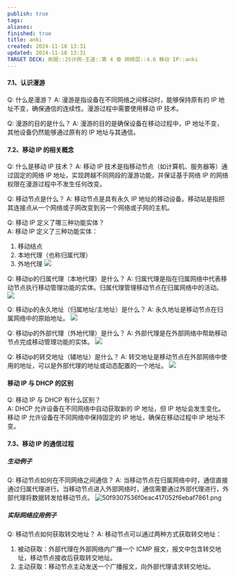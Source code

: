 ```yaml
---
publish: true
tags: 
aliases: 
finished: true
title: anki
created: 2024-11-18 13:31
updated: 2024-11-18 13:31
TARGET DECK: 刷题::25计网-王道::第 4 章 网络层::4.6 移动 IP::anki
---
```

#### 7.1、认识漫游

Q: 什么是漫游？
A: 漫游是指设备在不同网络之间移动时，能够保持原有的 IP 地址不变，确保通信的连续性。漫游过程中需要使用移动 IP 技术。
<!--ID: 1720450245320-->

Q: 漫游的目的是什么？
A: 漫游的目的是确保设备在移动过程中，IP 地址不变，其他设备仍然能够通过原有的 IP 地址与其通信。
<!--ID: 1720450245330-->

#### 7.2、移动 IP 的相关概念

Q: 什么是移动 IP 技术？
A: 移动 IP 技术是指移动节点（如计算机、服务器等）通过固定的网络 IP 地址，实现跨越不同网段的漫游功能，并保证基于网络 IP 的网络权限在漫游过程中不发生任何改变。
<!--ID: 1720450245337-->

Q: 移动节点是什么？
A: 移动节点是具有永久 IP 地址的移动设备。移动站是指把其连接点从一个网络或子网改变到另一个网络或子网的主机。
<!--ID: 1720450245344-->

Q: 移动 IP 定义了哪三种功能实体？  
A: 移动 IP 定义了三种功能实体：
1. 移动结点
2. 本地代理（也称归属代理）
3. 外地代理
![](https://img.hwenyi.live/202403240825343.webp)
<!--ID: 1720450245350-->

Q: 移动ip的归属代理（本地代理）是什么？
A: 归属代理是指在归属网络中代表移动节点执行移动管理功能的实体。归属代理管理移动节点在归属网络中的活动。
![](https://img.hwenyi.live/202403240825343.webp)
<!--ID: 1720450245358-->

Q: 移动ip的永久地址（归属地址/主地址）是什么？
A: 永久地址是移动节点在归属网络中的原始地址。
![](https://img.hwenyi.live/202403240825343.webp)
<!--ID: 1720450245364-->

Q: 移动ip的外部代理（外地代理）是什么？
A: 外部代理是在外部网络中帮助移动节点完成移动管理功能的实体。
![](https://img.hwenyi.live/202403240825343.webp)
<!--ID: 1720450245370-->

Q: 移动ip的转交地址（辅地址）是什么？
A: 转交地址是移动节点在外部网络中使用的地址，可以是外部代理的地址或动态配置的一个地址。
![](https://img.hwenyi.live/202403240825343.webp)
<!--ID: 1720450245375-->

#### 移动 IP 与 DHCP 的区别

Q: 移动 IP 与 DHCP 有什么区别？  
A: DHCP 允许设备在不同网络中自动获取新的 IP 地址，但 IP 地址会发生变化。
移动 IP 允许设备在不同网络中保持固定的 IP 地址，确保在移动过程中 IP 地址不变。
<!--ID: 1720450515168-->

#### 7.3、移动 IP 的通信过程

##### 生动例子

Q: 移动节点如何在不同网络之间通信？
A: 当移动节点在归属网络中时，通信直接通过归属代理进行。当移动节点进入外部网络时，通信需要通过外部代理进行，外部代理将数据转发给移动节点。
![50f9307536f0eac417052f6ebaf7861.png](https://img.hwenyi.live/202407082246805.webp)
<!--ID: 1720450245381-->

##### 实际网络应用例子

Q: 移动节点如何获取转交地址？
A: 移动节点可以通过两种方式获取转交地址：
1. 被动获取：外部代理在外部网络内广播一个 ICMP 报文，报文中包含转交地址，移动节点接收后获取转交地址。
2. 主动获取：移动节点主动发送一个广播报文，向外部代理请求转交地址。
<!--ID: 1720450245386-->

